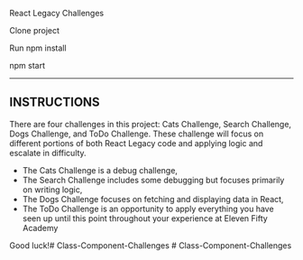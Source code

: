 React Legacy Challenges

Clone project

Run npm install

npm start

******************************

INSTRUCTIONS
------------

There are four challenges in this project: Cats Challenge, Search Challenge, Dogs Challenge, and ToDo Challenge. These challenge will focus on different portions of both React Legacy code and applying logic and escalate in difficulty.

 - The Cats Challenge is a debug challenge,
 - The Search Challenge includes some debugging but focuses primarily on writing logic,
 - The Dogs Challenge focuses on fetching and displaying data in React,
 - The ToDo Challenge is an opportunity to apply everything you have seen up until this point throughout your experience at Eleven Fifty Academy

Good luck!#   C l a s s - C o m p o n e n t - C h a l l e n g e s  
 #   C l a s s - C o m p o n e n t - C h a l l e n g e s  
 
